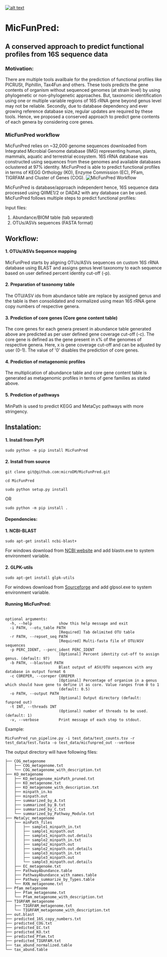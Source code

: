 [![alt text](logo.jpeg)](http://210.212.161.138/MicFunPred/)
# MicFunPred:
## A conserved approach to predict functional profiles from 16S sequence data

### Motivation: 
There are multiple tools availbale for the prediction of functional profiles like PICRUSt, Piphillin, Tax4Fun and others. These tools predicts the gene contents of organism without sequenced genomes (at strain level) by using phylogenetic or non-phylogenetic approaches. But, taxonomic identification using one or multiple variable regions of 16S rRNA gene beyond genus level may not be reliable. Secondly, due to database dependency and ever growing reference database size, regular updates are required by these tools. Hence, we proposed a conserved approach to predict gene contents of each genera by considering core genes.

### MicFunPred workflow
MicFunPred relies on ~32,000 genome sequences downloaded from Integrated Microbial Genome database (IMG) representing human, plants, mammals, aquatic and terrestrial ecosystem. 16S rRNA database was constructed using sequences from these genomes and available databases oclustered at 97% identity. MicFunPred is able to predict functional profiles in terms of KEGG Orthology (KO), Enzyme Commission (EC), PFam, TIGRFAM and Cluster of Genes (COG).
![MicFunPred Workflow](workflow.jpeg)

MicFunPred is database/approach independent hence, 16S sequence data processed using QIIME1/2 or DADA2 with any database can be used. MicFunPred follows multiple steps to predict functional profiles:

Input files:

1. Abundance/BIOM table (tab separated)
2. OTUs/ASVs sequences (FASTA format)

## Workflow:

#### 1. OTUs/ASVs Sequence mapping
MicFunPred starts by aligning OTUs/ASVs sequences on custom 16S rRNA database using BLAST and assigns genus level taxonomy to each sequence based on user defined percent identity cut-off (-p).

#### 2. Preparation of taxonomy table
The OTU/ASV ids from abundance table are replace by assigned genus and the table is then consolidated and normalized using mean 16S rRNA gene copy numbers of respective genera.

#### 3. Prediction of core genes (Core gene content table)
The core genes for each genera present in abundance table generated above are predicted as per user defined gene coverage cut-off (-c). The core gene is defined as the gene present in x% of the genomes of respective genera. Here, x is gene coverage cut-off and can be adjusted by user (0-1). The value of '0' disables the prediction of core genes.

#### 4. Prediction of metagenomic profiles
The multiplication of abundance table and core gene content table is generated as metagenomic profiles in terms of gene families as stated above.

#### 5. Prediction of pathways
MinPath is used to predict KEGG and MetaCyc pathways with more stringency.

## Instalation:

#### 1. Install from PyPI
`sudo python -m pip install MicFunPred`
#### 2. Install from source
`git clone git@github.com:microDM/MicFunPred.git`

`cd MicFunPred`

`sudo python setup.py install`

OR

`sudo python -m pip install .`

#### Dependencies:

#### 1. NCBI-BLAST
`sudo apt-get install ncbi-blast+`

For windows download from [NCBI website](https://ftp.ncbi.nlm.nih.gov/blast/executables/blast+/LATEST/) and add blastn.exe to system environment variable.

#### 2. GLPK-utils
`sudo apt-get install glpk-utils`

For windows download from [Sourceforge](https://sourceforge.net/projects/winglpk/) and add glpsol.exe to system environment variable.

#### Running MicFunPred:

```usage: MicFunPred_run_pipeline.py [-h] [-i PATH] [-r PATH] [-p PERC_IDENT] [-b PATH] [-c COREPER] [-o PATH] [-t INT] [-v]

optional arguments:
  -h, --help            show this help message and exit
  -i PATH, --otu_table PATH
                        [Required] Tab delimited OTU table
  -r PATH, --repset_seq PATH
                        [Required] Multi-fasta file of OTU/ASV sequences
  -p PERC_IDENT, --perc_ident PERC_IDENT
                        [Optional] Percent identity cut-off to assign genus. (default: 97)
  -b PATH, --blastout PATH
                        Blast output of ASV/OTU sequences with any database in output format 6
  -c COREPER, --coreper COREPER
                        [Optional] Percentage of organism in a genus which should have gene to define it as core. Value ranges from 0 to 1
                        (default: 0.5)
  -o PATH, --output PATH
                        [Optional] Output directory (default: funpred_out)
  -t INT, --threads INT
                        (Optional) number of threads to be used. (default: 1)
  -v, --verbose         Print message of each step to stdout.
```
Example:

`MicFunPred_run_pipeline.py -i test_data/test_counts.tsv -r test_data/test.fasta -o test_data/micfunpred_out --verbose`

The output directory will have following files:
```
├── COG_metagenome
│   ├── COG_metagenome.txt
│   └── COG_metagenome_with_description.txt
├── KO_metagenome
│   ├── KO_metagenome_minPath_pruned.txt
│   ├── KO_metagenome.txt
│   ├── KO_metagenome_with_description.txt
│   ├── minpath_in.ko
│   ├── minpath.out
│   ├── summarized_by_A.txt
│   ├── summarized_by_B.txt
│   ├── summarized_by_C.txt
│   └── summarized_by_Pathway_Module.txt
├── MetaCyc_metagenome
│   ├── minPath_files
│   │   ├── sample1_minpath_in.txt
│   │   ├── sample1_minpath.out
│   │   ├── sample1_minpath.out.details
│   │   ├── sample2_minpath_in.txt
│   │   ├── sample2_minpath.out
│   │   ├── sample2_minpath.out.details
│   │   ├── sample3_minpath_in.txt
│   │   ├── sample3_minpath.out
│   │   └── sample3_minpath.out.details
│   ├── EC_metagenome.txt
│   ├── PathwayAbundance.table
│   ├── PathwayAbundance_with_names.table
│   ├── Pathway_summarize_by_Types.table
│   └── RXN_metagenome.txt
├── Pfam_metagenome
│   ├── Pfam_metagenome.txt
│   └── Pfam_metagenome_with_description.txt
├── TIGRFAM_metagenome
│   ├── TIGRFAM_metagenome.txt
│   └── TIGRFAM_metagenome_with_description.txt
├── out.blast
├── predicted_16S_copy_numbers.txt
├── predicted_COG.txt
├── predicted_EC.txt
├── predicted_KO.txt
├── predicted_Pfam.txt
├── predicted_TIGRFAM.txt
├── tax_abund_normalized.table
└── tax_abund.table

```